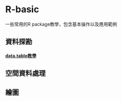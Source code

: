 # R-basic
一些常用的R package教學，包含基本操作以及應用範例

## 資料探勘
#### [data.table教學](https://github.com/kemushi54/R-basic/data_table.html)

## 空間資料處理

## 繪圖
